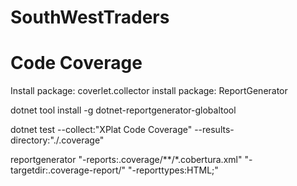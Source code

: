 # SouthWestTraders
# Code Coverage
Install package: coverlet.collector
install package: ReportGenerator

dotnet tool install -g dotnet-reportgenerator-globaltool

dotnet test --collect:"XPlat Code Coverage" --results-directory:"./.coverage"

reportgenerator "-reports:.coverage/**/*.cobertura.xml" "-targetdir:.coverage-report/" "-reporttypes:HTML;"

